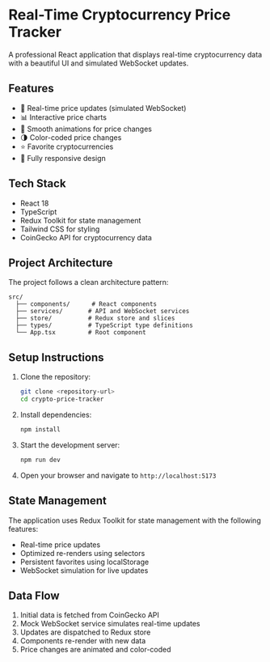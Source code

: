 # Real-Time Cryptocurrency Price Tracker

A professional React application that displays real-time cryptocurrency data with a beautiful UI and simulated WebSocket updates.

## Features

- 🚀 Real-time price updates (simulated WebSocket)
- 📊 Interactive price charts
- 💫 Smooth animations for price changes
- 🌗 Color-coded price changes
- ⭐ Favorite cryptocurrencies
- 📱 Fully responsive design

## Tech Stack

- React 18
- TypeScript
- Redux Toolkit for state management
- Tailwind CSS for styling
- CoinGecko API for cryptocurrency data

## Project Architecture

The project follows a clean architecture pattern:

```
src/
  ├── components/      # React components
  ├── services/       # API and WebSocket services
  ├── store/          # Redux store and slices
  ├── types/          # TypeScript type definitions
  └── App.tsx         # Root component
```

## Setup Instructions

1. Clone the repository:
   ```bash
   git clone <repository-url>
   cd crypto-price-tracker
   ```

2. Install dependencies:
   ```bash
   npm install
   ```

3. Start the development server:
   ```bash
   npm run dev
   ```

4. Open your browser and navigate to `http://localhost:5173`

## State Management

The application uses Redux Toolkit for state management with the following features:

- Real-time price updates
- Optimized re-renders using selectors
- Persistent favorites using localStorage
- WebSocket simulation for live updates

## Data Flow

1. Initial data is fetched from CoinGecko API
2. Mock WebSocket service simulates real-time updates
3. Updates are dispatched to Redux store
4. Components re-render with new data
5. Price changes are animated and color-coded


